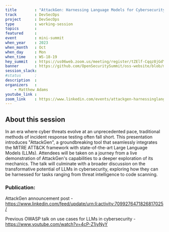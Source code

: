 ```yaml
---
title        : "AttackGen: Harnessing Language Models for Cybersecurity Simulations"
track        : DevSecOps
project      : DevSecOps
type         : working-session
topics       :
featured     :
event        : mini-summit
when_year    : 2023
when_month   : Oct
when_day     : Mon
when_time    : WS-18-19
hey_summit   : https://us06web.zoom.us/meeting/register/tZElf-Cqqz8jGdYeSh22ml3G54YotO-3gYc9
banner       : https://github.com/OpenSecuritySummit/oss-website/blob/main/content/sessions/2023/mini-summits/Oct/banners/attack%20gen.png?raw=true
session_slack:
#status      : 
description  :
organizers   :
    - Matthew Adams       
youtube_link : 
zoom_link    : https://www.linkedin.com/events/attackgen-harnessinglanguagemod7117866669871382529/
---
```


## About this session
In an era where cyber threats evolve at an unprecedented pace, traditional methods of incident response testing often fall short. This presentation introduces "AttackGen", a groundbreaking tool that seamlessly integrates the MITRE ATT&CK framework with state-of-the-art Large Language Models (LLMs). Attendees will be taken on a journey from a live demonstration of AttackGen's capabilities to a deeper exploration of its mechanics. The talk will culminate with a broader discussion on the transformative potential of LLMs in cybersecurity, exploring how they can be harnessed for tasks ranging from threat intelligence to code scanning.

### Publication:
AttackGen announcement post - https://www.linkedin.com/feed/update/urn:li:activity:7099276471826817025/

Previous OWASP talk on use cases for LLMs in cybersecurity - https://www.youtube.com/watch?v=4cP-Z1iyNyY
